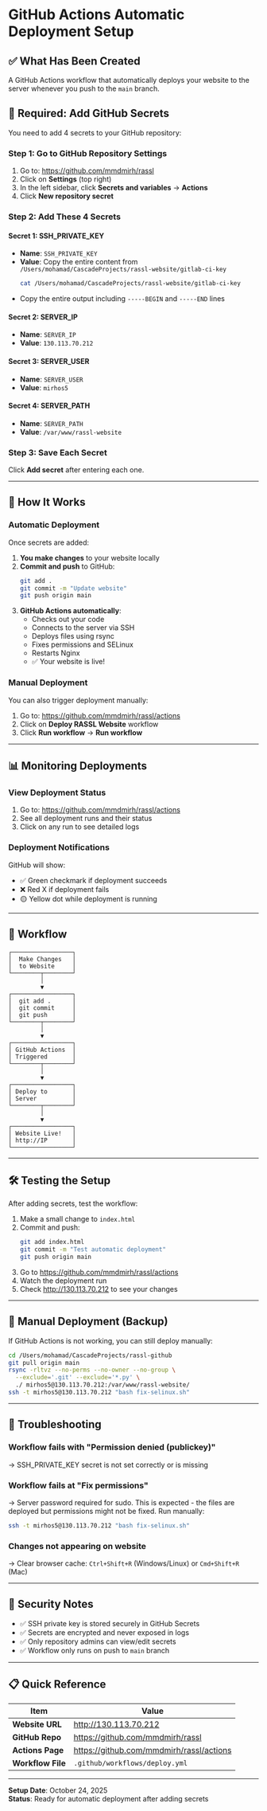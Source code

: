 # GitHub Actions Automatic Deployment Setup

## ✅ What Has Been Created

A GitHub Actions workflow that automatically deploys your website to the server whenever you push to the `main` branch.

## 🔑 Required: Add GitHub Secrets

You need to add 4 secrets to your GitHub repository:

### Step 1: Go to GitHub Repository Settings

1. Go to: https://github.com/mmdmirh/rassl
2. Click on **Settings** (top right)
3. In the left sidebar, click **Secrets and variables** → **Actions**
4. Click **New repository secret**

### Step 2: Add These 4 Secrets

#### Secret 1: SSH_PRIVATE_KEY
- **Name**: `SSH_PRIVATE_KEY`
- **Value**: Copy the entire content from `/Users/mohamad/CascadeProjects/rassl-website/gitlab-ci-key`
  ```bash
  cat /Users/mohamad/CascadeProjects/rassl-website/gitlab-ci-key
  ```
- Copy the entire output including `-----BEGIN` and `-----END` lines

#### Secret 2: SERVER_IP
- **Name**: `SERVER_IP`
- **Value**: `130.113.70.212`

#### Secret 3: SERVER_USER
- **Name**: `SERVER_USER`
- **Value**: `mirhos5`

#### Secret 4: SERVER_PATH
- **Name**: `SERVER_PATH`
- **Value**: `/var/www/rassl-website`

### Step 3: Save Each Secret

Click **Add secret** after entering each one.

---

## 🚀 How It Works

### Automatic Deployment

Once secrets are added:

1. **You make changes** to your website locally
2. **Commit and push** to GitHub:
   ```bash
   git add .
   git commit -m "Update website"
   git push origin main
   ```
3. **GitHub Actions automatically**:
   - Checks out your code
   - Connects to the server via SSH
   - Deploys files using rsync
   - Fixes permissions and SELinux
   - Restarts Nginx
   - ✅ Your website is live!

### Manual Deployment

You can also trigger deployment manually:

1. Go to: https://github.com/mmdmirh/rassl/actions
2. Click on **Deploy RASSL Website** workflow
3. Click **Run workflow** → **Run workflow**

---

## 📊 Monitoring Deployments

### View Deployment Status

1. Go to: https://github.com/mmdmirh/rassl/actions
2. See all deployment runs and their status
3. Click on any run to see detailed logs

### Deployment Notifications

GitHub will show:
- ✅ Green checkmark if deployment succeeds
- ❌ Red X if deployment fails
- 🟡 Yellow dot while deployment is running

---

## 🔄 Workflow

```
┌─────────────────┐
│  Make Changes   │
│  to Website     │
└────────┬────────┘
         │
         ▼
┌─────────────────┐
│  git add .      │
│  git commit     │
│  git push       │
└────────┬────────┘
         │
         ▼
┌─────────────────┐
│ GitHub Actions  │
│ Triggered       │
└────────┬────────┘
         │
         ▼
┌─────────────────┐
│ Deploy to       │
│ Server          │
└────────┬────────┘
         │
         ▼
┌─────────────────┐
│ Website Live!   │
│ http://IP       │
└─────────────────┘
```

---

## 🛠️ Testing the Setup

After adding secrets, test the workflow:

1. Make a small change to `index.html`
2. Commit and push:
   ```bash
   git add index.html
   git commit -m "Test automatic deployment"
   git push origin main
   ```
3. Go to https://github.com/mmdmirh/rassl/actions
4. Watch the deployment run
5. Check http://130.113.70.212 to see your changes

---

## 📝 Manual Deployment (Backup)

If GitHub Actions is not working, you can still deploy manually:

```bash
cd /Users/mohamad/CascadeProjects/rassl-github
git pull origin main
rsync -rltvz --no-perms --no-owner --no-group \
  --exclude='.git' --exclude='*.py' \
  ./ mirhos5@130.113.70.212:/var/www/rassl-website/
ssh -t mirhos5@130.113.70.212 "bash fix-selinux.sh"
```

---

## 🐛 Troubleshooting

### Workflow fails with "Permission denied (publickey)"
→ SSH_PRIVATE_KEY secret is not set correctly or is missing

### Workflow fails at "Fix permissions"
→ Server password required for sudo. This is expected - the files are deployed but permissions might not be fixed. Run manually:
```bash
ssh -t mirhos5@130.113.70.212 "bash fix-selinux.sh"
```

### Changes not appearing on website
→ Clear browser cache: `Ctrl+Shift+R` (Windows/Linux) or `Cmd+Shift+R` (Mac)

---

## 🔐 Security Notes

- ✅ SSH private key is stored securely in GitHub Secrets
- ✅ Secrets are encrypted and never exposed in logs
- ✅ Only repository admins can view/edit secrets
- ✅ Workflow only runs on push to `main` branch

---

## 📋 Quick Reference

| Item | Value |
|------|-------|
| **Website URL** | http://130.113.70.212 |
| **GitHub Repo** | https://github.com/mmdmirh/rassl |
| **Actions Page** | https://github.com/mmdmirh/rassl/actions |
| **Workflow File** | `.github/workflows/deploy.yml` |

---

**Setup Date**: October 24, 2025  
**Status**: Ready for automatic deployment after adding secrets
